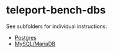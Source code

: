 # teleport-bench-dbs

See subfolders for individual instructions:

- [Postgres](./postgres)
- [MySQL/MariaDB](./mysql)
